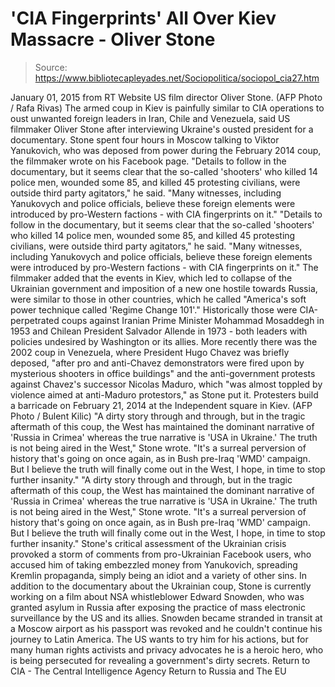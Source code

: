 # 'CIA Fingerprints' All Over Kiev Massacre - Oliver Stone

> Source: https://www.bibliotecapleyades.net/Sociopolitica/sociopol_cia27.htm

January 01, 2015 from RT Website US film director Oliver Stone.
(AFP Photo / Rafa Rivas)
The armed coup in Kiev is painfully similar to CIA operations to oust unwanted foreign leaders in Iran, Chile and Venezuela, said US filmmaker Oliver Stone after interviewing Ukraine's ousted president for a documentary.
Stone spent four hours in Moscow talking to Viktor Yanukovich, who was deposed from power during the February 2014 coup, the filmmaker wrote on his Facebook page.
"Details to follow in the documentary, but it seems clear that the so-called 'shooters' who killed 14 police men, wounded some 85, and killed 45 protesting civilians, were outside third party agitators," he said. "Many witnesses, including Yanukovych and police officials, believe these foreign elements were introduced by pro-Western factions - with CIA fingerprints on it."
"Details to follow in the documentary, but it seems clear that the so-called 'shooters' who killed 14 police men, wounded some 85, and killed 45 protesting civilians, were outside third party agitators," he said.
"Many witnesses, including Yanukovych and police officials, believe these foreign elements were introduced by pro-Western factions - with CIA fingerprints on it."
The filmmaker added that the events in Kiev, which led to collapse of the Ukrainian government and imposition of a new one hostile towards Russia, were similar to those in other countries, which he called "America's soft power technique called 'Regime Change 101'."
Historically those were CIA-perpetrated coups against Iranian Prime Minister Mohammad Mosaddegh in 1953 and Chilean President Salvador Allende in 1973 - both leaders with policies undesired by Washington or its allies.
More recently there was the 2002 coup in Venezuela, where President Hugo Chavez was briefly deposed,
"after pro and anti-Chavez demonstrators were fired upon by mysterious shooters in office buildings" and the anti-government protests against Chavez's successor Nicolas Maduro, which "was almost toppled by violence aimed at anti-Maduro protestors," as Stone put it.
Protesters build a barricade on February 21, 2014
at the Independent square in Kiev.
(AFP Photo / Bulent Kilic)
"A dirty story through and through, but in the tragic aftermath of this coup, the West has maintained the dominant narrative of 'Russia in Crimea' whereas the true narrative is 'USA in Ukraine.' The truth is not being aired in the West," Stone wrote. "It's a surreal perversion of history that's going on once again, as in Bush pre-Iraq 'WMD' campaign. But I believe the truth will finally come out in the West, I hope, in time to stop further insanity."
"A dirty story through and through, but in the tragic aftermath of this coup, the West has maintained the dominant narrative of 'Russia in Crimea' whereas the true narrative is 'USA in Ukraine.' The truth is not being aired in the West," Stone wrote.
"It's a surreal perversion of history that's going on once again, as in Bush pre-Iraq 'WMD' campaign. But I believe the truth will finally come out in the West, I hope, in time to stop further insanity."
Stone's critical assessment of the Ukrainian crisis provoked a storm of comments from pro-Ukrainian Facebook users, who accused him of taking embezzled money from Yanukovich, spreading Kremlin propaganda, simply being an idiot and a variety of other sins.
In addition to the documentary about the Ukrainian coup, Stone is currently working on a film about NSA whistleblower Edward Snowden, who was granted asylum in Russia after exposing the practice of mass electronic surveillance by the US and its allies.
Snowden became stranded in transit at a Moscow airport as his passport was revoked and he couldn't continue his journey to Latin America.
The US wants to try him for his actions, but for many human rights activists and privacy advocates he is a heroic hero, who is being persecuted for revealing a government's dirty secrets.
Return to CIA - The Central Intelligence Agency
Return to Russia and The EU
